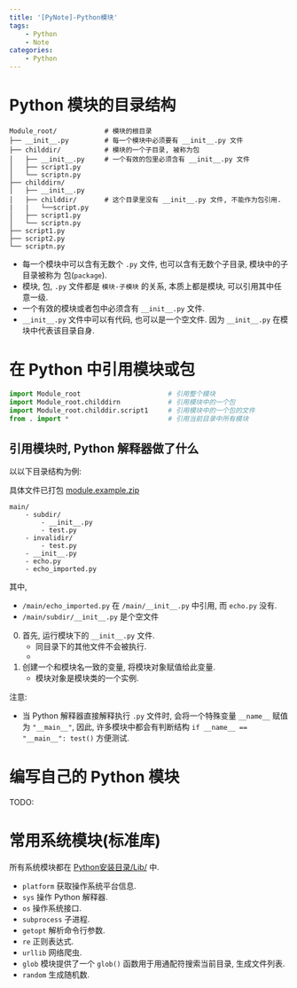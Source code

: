 ```yaml
---
title: '[PyNote]-Python模块'
tags:
    - Python
    - Note
categories:
    - Python
---
```


# Python 模块的目录结构

```
Module_root/            # 模块的根目录
├── __init__.py         # 每一个模块中必须要有 __init__.py 文件
├── childdir/           # 模块的一个子目录, 被称为包
│   ├── __init__.py     # 一个有效的包里必须含有 __init__.py 文件
│   ├── script1.py
│   └── scriptn.py
├── childdirn/
│   ├── __init__.py
│   ├── childdir/       # 这个目录里没有 __init__.py 文件, 不能作为包引用.
|   |   └──script.py
│   ├── script1.py
│   └── scriptn.py
├── script1.py
├── script2.py
└── scriptn.py
```

- 每一个模块中可以含有无数个 `.py` 文件, 也可以含有无数个子目录, 模块中的子目录被称为 包(`package`).
- 模块, 包, `.py` 文件都是 `模块-子模块` 的关系, 本质上都是模块, 可以引用其中任意一级.
- 一个有效的模块或者包中必须含有 `__init__.py` 文件. 
- `__init__.py` 文件中可以有代码, 也可以是一个空文件. 因为 `__init__.py` 在模块中代表该目录自身.


# 在 Python 中引用模块或包

```py
import Module_root                      # 引用整个模块
import Module_root.childdirn            # 引用模块中的一个包
import Module_root.childdir.script1     # 引用模块中的一个包的文件
from . import *                         # 引用当前目录中所有模块
```

## 引用模块时, Python 解释器做了什么

以以下目录结构为例:

具体文件已打包 [module.example.zip](/assert/repos/python/module.example.zip)

```
main/
    - subdir/
        - __init__.py
        - test.py
    - invalidir/
        - test.py
    - __init__.py
    - echo.py
    - echo_imported.py
```

其中,

- `/main/echo_imported.py` 在 `/main/__init__.py` 中引用, 而 `echo.py` 没有.
- `/main/subdir/__init__.py` 是个空文件

0. 首先, 运行模块下的 `__init__.py` 文件.
    - 同目录下的其他文件不会被执行.
    - 
0. 创建一个和模块名一致的变量, 将模块对象赋值给此变量.
    - 模块对象是模块类的一个实例.

注意:

- 当 Python 解释器直接解释执行 `.py` 文件时, 会将一个特殊变量 `__name__` 赋值为 `"__main__"`, 因此, 许多模块中都会有判断结构 `if __name__ == "__main__": test()` 方便测试.

# 编写自己的 Python 模块

TODO:

# 常用系统模块(标准库)

所有系统模块都在 [Python安装目录/Lib/](file:///C:/Python37/Lib/) 中.

- `platform`    获取操作系统平台信息.
- `sys`         操作 Python 解释器.
- `os`          操作系统接口.
- `subprocess`  子进程.
- `getopt`      解析命令行参数.
- `re`          正则表达式.
- `urllib`      网络爬虫.
- `glob`        模块提供了一个 `glob()` 函数用于用通配符搜索当前目录, 生成文件列表.
- `random`      生成随机数.